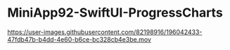 # MiniApp92-SwiftUI-ProgressCharts

https://user-images.githubusercontent.com/82198916/196042433-47fdb47b-b4dd-4e60-b6ce-bc328cb4e3be.mov

